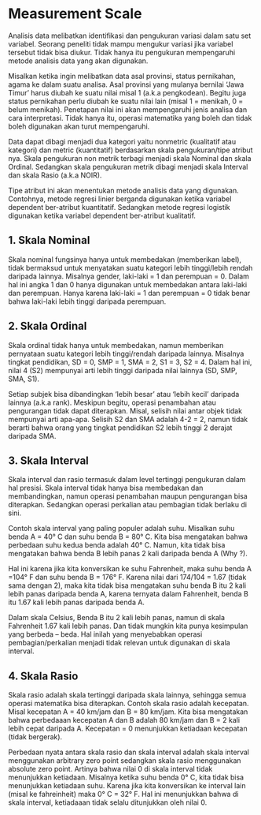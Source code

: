 # Measurement Scale

Analisis data melibatkan identifikasi dan pengukuran variasi dalam satu set variabel.  Seorang peneliti tidak mampu mengukur variasi jika variabel tersebut tidak bisa diukur. Tidak hanya itu pengukuran mempengaruhi metode analisis data yang akan digunakan.

Misalkan ketika ingin melibatkan data asal provinsi, status pernikahan, agama ke dalam suatu analisa. Asal provinsi yang mulanya bernilai ‘Jawa Timur’ harus diubah ke suatu nilai misal 1 (a.k.a pengkodean). Begitu juga status pernikahan perlu diubah ke suatu nilai lain (misal 1 = menikah, 0 = belum menikah). Penetapan nilai ini akan mempengaruhi jenis analisa dan cara interpretasi. Tidak hanya itu, operasi matematika yang boleh dan tidak boleh digunakan akan turut mempengaruhi.

Data dapat dibagi menjadi dua kategori yaitu nonmetric (kualitatif atau kategori) dan metric (kuantitatif) berdasarkan skala pengukuran/tipe atribut nya. Skala pengukuran non metrik terbagi menjadi skala Nominal dan skala Ordinal. Sedangkan  skala pengukuran metrik dibagi menjadi skala Interval dan skala Rasio (a.k.a NOIR).

Tipe atribut ini akan menentukan metode analisis data yang digunakan. Contohnya, metode regresi linier berganda digunakan ketika variabel dependent ber-atribut kuantitatif. Sedangkan metode regresi logistik digunakan ketika variabel dependent ber-atribut kualitatif.

## 1. Skala Nominal
Skala nominal fungsinya hanya untuk membedakan (memberikan label), tidak bermaksud untuk menyatakan suatu kategori lebih tinggi/lebih rendah daripada lainnya. Misalnya gender, laki-laki = 1 dan perempuan = 0. Dalam hal ini angka 1 dan 0 hanya digunakan untuk membedakan antara laki-laki dan perempuan. Hanya karena laki-laki = 1 dan perempuan = 0 tidak benar bahwa laki-laki lebih tinggi daripada perempuan.

## 2. Skala Ordinal
Skala ordinal tidak hanya untuk membedakan, namun memberikan pernyataan suatu kategori lebih tinggi/rendah daripada lainnya. Misalnya tingkat pendidikan, SD = 0, SMP = 1, SMA = 2, S1 = 3, S2 = 4. Dalam hal ini, nilai 4 (S2) mempunyai arti lebih tinggi daripada nilai lainnya (SD, SMP, SMA, S1).

Setiap subjek bisa dibandingkan ‘lebih besar’ atau ‘lebih kecil’ daripada lainnya (a.k.a rank). Meskipun begitu, operasi penambahan atau pengurangan tidak dapat diterapkan. Misal, selisih nilai antar objek tidak mempunyai arti apa-apa.  Selisih S2 dan SMA adalah 4-2 = 2, namun tidak berarti bahwa orang yang tingkat pendidikan S2 lebih tinggi 2 derajat daripada SMA.

## 3. Skala Interval
Skala interval dan rasio termasuk dalam level tertinggi pengukuran dalam hal presisi. Skala interval tidak hanya bisa membedakan dan membandingkan, namun operasi penambahan maupun pengurangan bisa diterapkan. Sedangkan operasi perkalian atau pembagian tidak berlaku di sini.

Contoh skala interval yang paling populer adalah suhu. Misalkan suhu benda A = 40° C dan suhu benda B = 80° C. Kita bisa mengatakan bahwa perbedaan suhu kedua benda adalah 40° C. Namun, kita tidak bisa mengatakan bahwa benda B lebih panas 2 kali daripada benda A (Why ?).

Hal ini karena jika kita konversikan ke suhu Fahrenheit, maka suhu benda A =104° F dan suhu benda B = 176° F. Karena nilai dari 174/104 = 1.67 (tidak sama dengan 2), maka kita tidak bisa mengatakan suhu benda B itu 2 kali lebih panas daripada benda A, karena ternyata dalam Fahrenheit, benda B itu 1.67 kali lebih panas daripada benda A.

Dalam skala Celsius, Benda B itu 2 kali lebih panas, namun di skala Fahrenheit 1.67 kali lebih panas. Dan tidak mungkin kita punya kesimpulan yang berbeda – beda. Hal inilah yang menyebabkan operasi pembagian/perkalian menjadi tidak relevan untuk digunakan di skala interval.

## 4. Skala Rasio
Skala rasio adalah skala tertinggi daripada skala lainnya, sehingga semua operasi matematika bisa diterapkan. Contoh skala rasio adalah kecepatan. Misal kecepatan A = 40 km/jam dan B = 80 km/jam. Kita bisa mengatakan bahwa perbedaaan kecepatan A dan B adalah 80 km/jam dan B =  2 kali lebih cepat daripada A. Kecepatan = 0 menunjukkan ketiadaan kecepatan (tidak bergerak).

Perbedaan nyata antara skala rasio dan skala interval adalah skala interval menggunakan arbitrary zero point sedangkan skala rasio menggunakan absolute zero point. Artinya bahwa nilai 0 di skala interval tidak menunjukkan ketiadaan. Misalnya ketika suhu benda 0° C, kita tidak bisa menunjukkan ketiadaan suhu. Karena jika kita konversikan ke interval lain (misal ke fahreinheit) maka 0° C = 32° F. Hal ini menunjukkan bahwa di skala interval, ketiadaaan tidak selalu ditunjukkan oleh nilai 0.